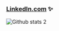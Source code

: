 ### [LinkedIn.com](https://www.linkedin.com/in/zeynep-bacaksiz-463a7b228/)  ✨

![Github stats 2](https://github-readme-stats.vercel.app/api?username=kullanıcıadınız&show_icons=true&theme=radical)



<!--
**zeynepbacaksiiz/zeynepbacaksiiz** is a ✨ _special_ ✨ repository because its `README.md` (this file) appears on your GitHub profile.

Here are some ideas to get you started:

- 🔭 I’m currently working on ...
- 🌱 I’m currently learning ...
- 👯 I’m looking to collaborate on ...
- 🤔 I’m looking for help with ...
- 💬 Ask me about ...
- 📫 How to reach me: ...
- 😄 Pronouns: ...
- ⚡ Fun fact: ...
-->
